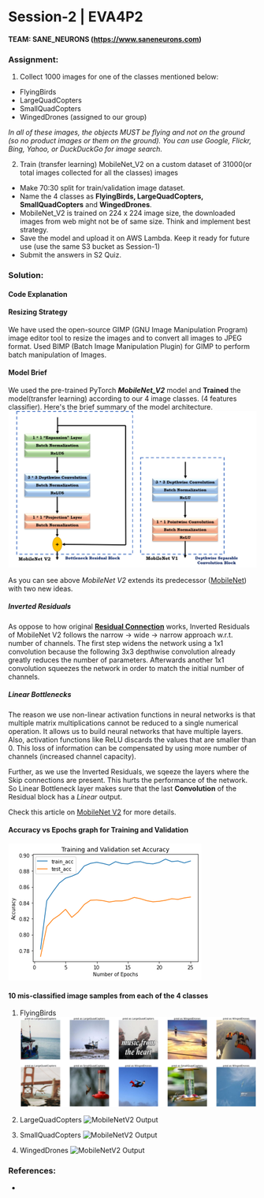 # Session-2 | EVA4P2
#### TEAM: SANE_NEURONS (https://www.saneneurons.com)

### Assignment:
1. Collect 1000 images for one of the classes mentioned below:
  - FlyingBirds
  - LargeQuadCopters
  - SmallQuadCopters
  - WingedDrones (assigned to our group)

  *In all of these images, the objects MUST be flying and not on the ground (so no product images or them on the ground). You can use Google, Flickr, Bing, Yahoo, or DuckDuckGo for image search.*

2. Train (transfer learning) MobileNet_V2 on a custom dataset of 31000(or total images collected for all the classes) images
  - Make 70:30 split for train/validation image dataset.
  - Name the 4 classes as **FlyingBirds, LargeQuadCopters, SmallQuadCopters** and **WingedDrones**.
  - MobileNet_V2 is trained on 224 x 224 image size, the downloaded images from web might not be of same size. Think and implement best strategy.
  - Save the model and upload it on AWS Lambda. Keep it ready for future use (use the same S3 bucket as Session-1)
  - Submit the answers in S2 Quiz.

### Solution:
#### Code Explanation


#### Resizing Strategy
We have used the open-source GIMP (GNU Image Manipulation Program) image editor tool to resize the images and to convert all images to JPEG format. Used BIMP (Batch Image Manipulation Plugin) for GIMP to perform batch manipulation of Images.

#### Model Brief
We used the pre-trained PyTorch ***MobileNet_V2*** model and **Trained** the model(transfer learning) according to our 4 image classes. (4 features classifier). Here's the brief summary of the model architecture.
![MobileNetV2 Output](https://github.com/saneneurons/eva4p2/blob/master/Session-2/mobilenet_v2_architecture.png "MobileNet V2 Architecture")

As you can see above *MobileNet V2* extends its predecessor ([MobileNet](https://arxiv.org/abs/1704.04861)) with two new ideas.
##### Inverted Residuals
As oppose to how original **[Residual Connection](https://arxiv.org/abs/1512.03385)** works, Inverted Residuals of MobileNet V2 follows the narrow -> wide -> narrow approach w.r.t. number of channels. The first step widens the network using a 1x1 convolution because the following 3x3 depthwise convolution already greatly reduces the number of parameters. Afterwards another 1x1 convolution squeezes the network in order to match the initial number of channels.

##### Linear Bottlenecks
The reason we use non-linear activation functions in neural networks is that multiple matrix multiplications cannot be reduced to a single numerical operation. It allows us to build neural networks that have multiple layers. Also, activation functions like ReLU discards the values that are smaller than 0. This loss of information can be compensated by using more number of channels (increased channel capacity).

Further, as we use the Inverted Residuals, we sqeeze the layers where the Skip connections are present. This hurts the performance of the network. So Linear Bottleneck layer makes sure that the last **Convolution** of the Residual block has a *Linear* output.

Check this article on [MobileNet V2](https://towardsdatascience.com/mobilenetv2-inverted-residuals-and-linear-bottlenecks-8a4362f4ffd5) for more details.

#### Accuracy vs Epochs graph for Training and Validation
![MobileNetV2 Output](https://github.com/saneneurons/eva4p2/blob/master/Session-2/graph_training_vs_validation_accuracy_over_epochs.png "Training vs Validation accuracy graph over number of Epochs")

#### 10 mis-classified image samples from each of the 4 classes
1. FlyingBirds
![MobileNetV2 Output](https://github.com/saneneurons/eva4p2/blob/master/Session-2/misclassified_samples/FlyingBirds_misclassified_samples.png "FlyingBirds Misclassified Samples")

2. LargeQuadCopters
![MobileNetV2 Output](https://github.com/saneneurons/eva4p2/blob/master/Session-1/misclassified_samples/LargeQuadCopters_misclassified_samples.png "LargeQuadCopters Misclassified Samples")

3. SmallQuadCopters
![MobileNetV2 Output](https://github.com/saneneurons/eva4p2/blob/master/Session-1/misclassified_samples/SmallQuadCopters_misclassified_samples.png "SmallQuadCopters Misclassified Samples")

4. WingedDrones
![MobileNetV2 Output](https://github.com/saneneurons/eva4p2/blob/master/Session-1/misclassified_samples/WingedDrones_misclassified_samples.png "WingedDrones Misclassified Samples")


### References:
- 
